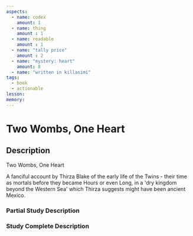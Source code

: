 ```yaml
---
aspects: 
  - name: codex
    amount: 1
  - name: thing
    amount : 1
  - name: readable
    amount : 1
  - name: "tally price"
    amount : 2
  - name: "mystery: heart"
    amount: 8
  - name: "written in killasimi"
tags:
  - book
  - actionable
lesson: 
memory: 
---
```


# Two Wombs, One Heart

## Description
Two Wombs, One Heart

A fanciful account by Thirza Blake of the early life of the Twins - their time as mortals before they became Hours or even Long, in a 'dry kingdom beyond the Western Sea' which Thirza suggests might have been ancient Mexico.
### Partial Study Description

### Study Complete Description
